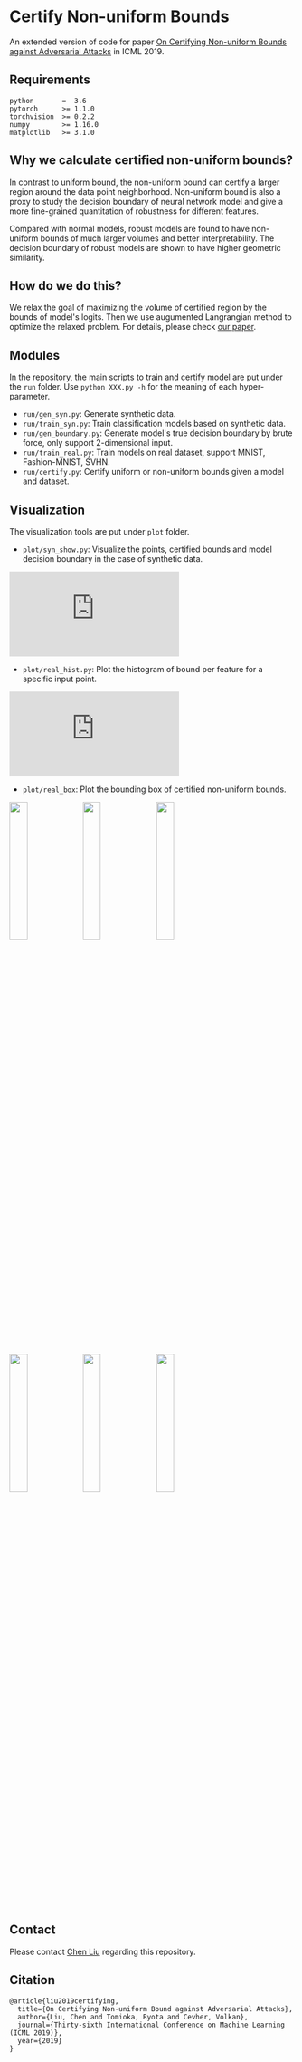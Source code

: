 # Certify Non-uniform Bounds

An extended version of code for paper [On Certifying Non-uniform Bounds against Adversarial Attacks](http://proceedings.mlr.press/v97/liu19h/liu19h-supp.pdf) in ICML 2019.

## Requirements

```
python       =  3.6
pytorch      >= 1.1.0
torchvision  >= 0.2.2
numpy        >= 1.16.0
matplotlib   >= 3.1.0
```

## Why we calculate certified non-uniform bounds?

In contrast to uniform bound, the non-uniform bound can certify a larger region around the data point neighborhood.
Non-uniform bound is also a proxy to study the decision boundary of neural network model and give a more fine-grained quantitation of robustness for different features.

Compared with normal models, robust models are found to have non-uniform bounds of much larger volumes and better interpretability.
The decision boundary of robust models are shown to have higher geometric similarity.

## How do we do this?

We relax the goal of maximizing the volume of certified region by the bounds of model's logits.
Then we use augumented Langrangian method to optimize the relaxed problem.
For details, please check [our paper](http://proceedings.mlr.press/v97/liu19h/liu19h-supp.pdf).

## Modules

In the repository, the main scripts to train and certify model are put under the `run` folder.
Use `python XXX.py -h` for the meaning of each hyper-parameter.

* `run/gen_syn.py`: Generate synthetic data.
* `run/train_syn.py`: Train classification models based on synthetic data.
* `run/gen_boundary.py`: Generate model's true decision boundary by brute force, only support 2-dimensional input.
* `run/train_real.py`: Train models on real dataset, support MNIST, Fashion-MNIST, SVHN.
* `run/certify.py`: Certify uniform or non-uniform bounds given a model and dataset.

## Visualization

The visualization tools are put under `plot` folder.

* `plot/syn_show.py`: Visualize the points, certified bounds and model decision boundary in the case of synthetic data.

![](http://liuchen1993.cn/assets/Certify_Nonuniform_Bounds/github/figs/syn.pdf)

* `plot/real_hist.py`: Plot the histogram of bound per feature for a specific input point.

![](http://liuchen1993.cn/assets/Certify_Nonuniform_Bounds/github/figs/real_hist.pdf)

* `plot/real_box`: Plot the bounding box of certified non-uniform bounds.

<img src="http://liuchen1993.cn/assets/Certify_Nonuniform_Bounds/github/figs/1_original.pdf" width="25%" height="25%">
<img src="http://liuchen1993.cn/assets/Certify_Nonuniform_Bounds/github/figs/1_nonrobust_map.pdf" width="25%" height="25%">
<img src="http://liuchen1993.cn/assets/Certify_Nonuniform_Bounds/github/figs/1_robust_map.pdf" width="25%" height="25%">

<img src="http://liuchen1993.cn/assets/Certify_Nonuniform_Bounds/github/figs/7_original.pdf" width="25%" height="25%">
<img src="http://liuchen1993.cn/assets/Certify_Nonuniform_Bounds/github/figs/7_nonrobust_map.pdf" width="25%" height="25%">
<img src="http://liuchen1993.cn/assets/Certify_Nonuniform_Bounds/github/figs/7_robust_map.pdf" width="25%" height="25%">

## Contact

Please contact [Chen Liu](mailto:chen.liu@epfl.ch) regarding this repository.

## Citation

```
@article{liu2019certifying,
  title={On Certifying Non-uniform Bound against Adversarial Attacks},
  author={Liu, Chen and Tomioka, Ryota and Cevher, Volkan},
  journal={Thirty-sixth International Conference on Machine Learning (ICML 2019)},
  year={2019}
}
```